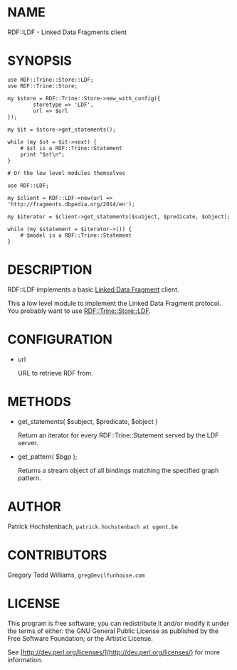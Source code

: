 # NAME

RDF::LDF - Linked Data Fragments client

# SYNOPSIS

    use RDF::Trine::Store::LDF;
    use RDF::Trine::Store;

    my $store = RDF::Trine::Store->new_with_config({
            storetype => 'LDF',
            url => $url
    });

    my $it = $store->get_statements();

    while (my $st = $it->next) {
        # $st is a RDF::Trine::Statement
        print "$st\n";
    }

    # Or the low level modules themselves

    use RDF::LDF;

    my $client = RDF::LDF->new(url => 'http://fragments.dbpedia.org/2014/en');

    my $iterator = $client->get_statements($subject, $predicate, $object);

    while (my $statement = $iterator->()) {
        # $model is a RDF::Trine::Statement
    } 

# DESCRIPTION

RDF::LDF implements a basic [Linked Data Fragment](http://linkeddatafragments.org/) client.

This a low level module to implement the Linked Data Fragment protocol. You probably want to
use [RDF::Trine::Store::LDF](https://metacpan.org/pod/RDF::Trine::Store::LDF).

# CONFIGURATION

- url

    URL to retrieve RDF from.

# METHODS

- get\_statements( $subject, $predicate, $object )

    Return an iterator for every RDF::Trine::Statement served by the LDF server.

- get\_pattern( $bgp );

    Returns a stream object of all bindings matching the specified graph pattern.

# AUTHOR

Patrick Hochstenbach, `patrick.hochstenbach at ugent.be`

# CONTRIBUTORS

Gregory Todd Williams, `greg@evilfunhouse.com`

# LICENSE

This program is free software; you can redistribute it and/or modify it under the terms of either: 
the GNU General Public License as published by the Free Software Foundation; or the Artistic License.

See [http://dev.perl.org/licenses/](http://dev.perl.org/licenses/) for more information.
